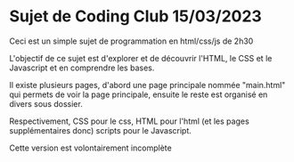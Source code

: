 # Sujet de Coding Club 15/03/2023


Ceci est un simple sujet de programmation en html/css/js de 2h30 

L'objectif de ce sujet est d'explorer et de découvrir l'HTML, le CSS et le Javascript et en comprendre les bases.


Il existe plusieurs pages, d'abord une page principale nommée "main.html" qui permets de voir la page principale, ensuite le reste est organisé en divers sous dossier.

Respectivement, CSS pour le css, HTML pour l'html (et les pages supplémentaires donc) scripts pour le Javascript.


Cette version est volontairement incomplète 
